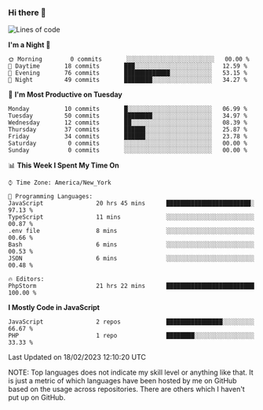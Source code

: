 ### Hi there 👋

<!--
**LynxJinxxy/LynxJinxxy** is a ✨ _special_ ✨ repository because its `README.md` (this file) appears on your GitHub profile.

Here are some ideas to get you started:

- 🔭 I’m currently working on ...
- 🌱 I’m currently learning ...
- 👯 I’m looking to collaborate on ...
- 🤔 I’m looking for help with ...
- 💬 Ask me about ...
- 📫 How to reach me: ...
- 😄 Pronouns: ...
- ⚡ Fun fact: ...
-->

<!--START_SECTION:waka-->
![Lines of code](https://img.shields.io/badge/From%20Hello%20World%20I%27ve%20Written-22%20Thousand%20lines%20of%20code-blue)

**I'm a Night 🦉** 

```text
🌞 Morning        0 commits       ░░░░░░░░░░░░░░░░░░░░░░░░░   00.00 % 
🌆 Daytime       18 commits       ███░░░░░░░░░░░░░░░░░░░░░░   12.59 % 
🌃 Evening       76 commits       █████████████░░░░░░░░░░░░   53.15 % 
🌙 Night         49 commits       ████████░░░░░░░░░░░░░░░░░   34.27 % 

```
📅 **I'm Most Productive on Tuesday** 

```text
Monday          10 commits       █░░░░░░░░░░░░░░░░░░░░░░░░   06.99 % 
Tuesday         50 commits       ████████░░░░░░░░░░░░░░░░░   34.97 % 
Wednesday       12 commits       ██░░░░░░░░░░░░░░░░░░░░░░░   08.39 % 
Thursday        37 commits       ██████░░░░░░░░░░░░░░░░░░░   25.87 % 
Friday          34 commits       ██████░░░░░░░░░░░░░░░░░░░   23.78 % 
Saturday         0 commits       ░░░░░░░░░░░░░░░░░░░░░░░░░   00.00 % 
Sunday           0 commits       ░░░░░░░░░░░░░░░░░░░░░░░░░   00.00 % 

```


📊 **This Week I Spent My Time On** 

```text
⌚︎ Time Zone: America/New_York

💬 Programming Languages: 
JavaScript               20 hrs 45 mins      ████████████████████████░   97.13 % 
TypeScript               11 mins             ░░░░░░░░░░░░░░░░░░░░░░░░░   00.87 % 
.env file                8 mins              ░░░░░░░░░░░░░░░░░░░░░░░░░   00.66 % 
Bash                     6 mins              ░░░░░░░░░░░░░░░░░░░░░░░░░   00.53 % 
JSON                     6 mins              ░░░░░░░░░░░░░░░░░░░░░░░░░   00.48 % 

🔥 Editors: 
PhpStorm                 21 hrs 22 mins      █████████████████████████   100.00 % 

```

**I Mostly Code in JavaScript** 

```text
JavaScript               2 repos             ████████████████░░░░░░░░░   66.67 % 
PHP                      1 repo              ████████░░░░░░░░░░░░░░░░░   33.33 % 

```



 Last Updated on 18/02/2023 12:10:20 UTC
<!--END_SECTION:waka-->
NOTE: Top languages does not indicate my skill level or anything like that. It is just a metric of which languages have been hosted by me on GitHub based on the usage across repositories. There are others which I haven't put up on GitHub.
